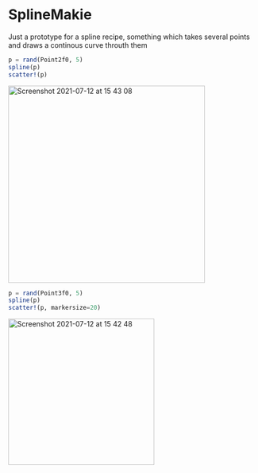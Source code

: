 # SplineMakie
Just a prototype for a spline recipe, something which takes several points and draws a continous curve throuth them
```julia
p = rand(Point2f0, 5)
spline(p)
scatter!(p)
```
<img width="396" alt="Screenshot 2021-07-12 at 15 43 08" src="https://user-images.githubusercontent.com/35867212/125300258-23948680-e32a-11eb-9bf5-d4d32bd509c7.png">

```julia
p = rand(Point3f0, 5)
spline(p)
scatter!(p, markersize=20)
```
<img width="294" alt="Screenshot 2021-07-12 at 15 42 48" src="https://user-images.githubusercontent.com/35867212/125300255-22635980-e32a-11eb-8d46-ca40bef38e11.png">


<!--[![Build Status](https://github.com/hexaeder/SplineMakie.jl/workflows/CI/badge.svg)](https://github.com/hexaeder/SplineMakie.jl/actions)-->

